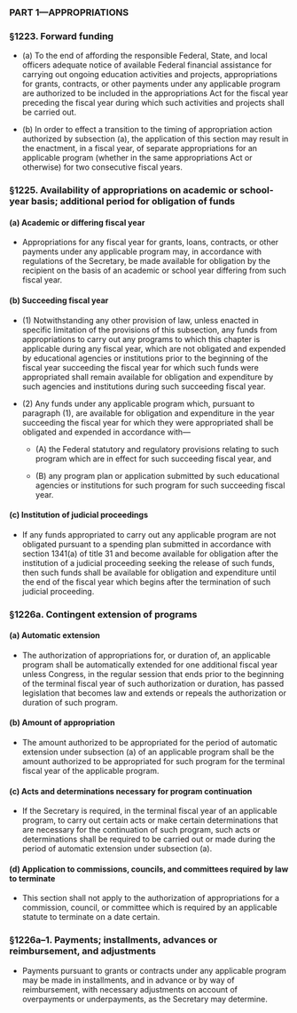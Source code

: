 ### PART 1—APPROPRIATIONS

### §1223. Forward funding
* (a) To the end of affording the responsible Federal, State, and local officers adequate notice of available Federal financial assistance for carrying out ongoing education activities and projects, appropriations for grants, contracts, or other payments under any applicable program are authorized to be included in the appropriations Act for the fiscal year preceding the fiscal year during which such activities and projects shall be carried out.

* (b) In order to effect a transition to the timing of appropriation action authorized by subsection (a), the application of this section may result in the enactment, in a fiscal year, of separate appropriations for an applicable program (whether in the same appropriations Act or otherwise) for two consecutive fiscal years.

### §1225. Availability of appropriations on academic or school-year basis; additional period for obligation of funds
#### (a) Academic or differing fiscal year
* Appropriations for any fiscal year for grants, loans, contracts, or other payments under any applicable program may, in accordance with regulations of the Secretary, be made available for obligation by the recipient on the basis of an academic or school year differing from such fiscal year.

#### (b) Succeeding fiscal year
* (1) Notwithstanding any other provision of law, unless enacted in specific limitation of the provisions of this subsection, any funds from appropriations to carry out any programs to which this chapter is applicable during any fiscal year, which are not obligated and expended by educational agencies or institutions prior to the beginning of the fiscal year succeeding the fiscal year for which such funds were appropriated shall remain available for obligation and expenditure by such agencies and institutions during such succeeding fiscal year.

* (2) Any funds under any applicable program which, pursuant to paragraph (1), are available for obligation and expenditure in the year succeeding the fiscal year for which they were appropriated shall be obligated and expended in accordance with—

  * (A) the Federal statutory and regulatory provisions relating to such program which are in effect for such succeeding fiscal year, and

  * (B) any program plan or application submitted by such educational agencies or institutions for such program for such succeeding fiscal year.

#### (c) Institution of judicial proceedings
* If any funds appropriated to carry out any applicable program are not obligated pursuant to a spending plan submitted in accordance with section 1341(a) of title 31 and become available for obligation after the institution of a judicial proceeding seeking the release of such funds, then such funds shall be available for obligation and expenditure until the end of the fiscal year which begins after the termination of such judicial proceeding.

### §1226a. Contingent extension of programs
#### (a) Automatic extension
* The authorization of appropriations for, or duration of, an applicable program shall be automatically extended for one additional fiscal year unless Congress, in the regular session that ends prior to the beginning of the terminal fiscal year of such authorization or duration, has passed legislation that becomes law and extends or repeals the authorization or duration of such program.

#### (b) Amount of appropriation
* The amount authorized to be appropriated for the period of automatic extension under subsection (a) of an applicable program shall be the amount authorized to be appropriated for such program for the terminal fiscal year of the applicable program.

#### (c) Acts and determinations necessary for program continuation
* If the Secretary is required, in the terminal fiscal year of an applicable program, to carry out certain acts or make certain determinations that are necessary for the continuation of such program, such acts or determinations shall be required to be carried out or made during the period of automatic extension under subsection (a).

#### (d) Application to commissions, councils, and committees required by law to terminate
* This section shall not apply to the authorization of appropriations for a commission, council, or committee which is required by an applicable statute to terminate on a date certain.

### §1226a–1. Payments; installments, advances or reimbursement, and adjustments
* Payments pursuant to grants or contracts under any applicable program may be made in installments, and in advance or by way of reimbursement, with necessary adjustments on account of overpayments or underpayments, as the Secretary may determine.